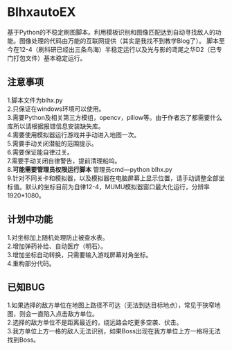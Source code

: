 # BlhxautoEX
 
基于Python的不稳定刷图脚本。利用模板识别和图像匹配达到自动寻找敌人的功能。图像处理的代码由万能的互联网提供（其实是我找不到教学Blog了）。
脚本至今在12-4（刷科研已经出三条鸟海）半稳定运行以及光与影的鸢尾之华D2（已专门打包文件）基本稳定运行。
## 注意事项
1.脚本文件为blhx.py  
2.只保证在windows环境可以使用。  
3.需要Python及相关第三方模组，opencv，pillow等。由于作者忘了都需要什么库所以请根据报错信息安装缺失库。  
4.需要使用模拟器运行游戏并手动进入地图一次。  
5.需要手动关闭潜艇的范围提示。  
6.需要保证能自律过关。  
7.需要手动关闭自律警告，提前清理船坞。  
8.**可能需要管理员权限运行脚本** 管理员cmd—python blhx.py  
9.针对不同关卡和模拟器，以及模拟器在电脑屏幕上显示位置，请手动调整全部坐标值。默认的坐标目前为自律12-4，MUMU模拟器窗口最大化运行，分辨率1920*1080。  
## 计划中功能
1.对坐标加上随机处理防止被查水表。  
2.增加弹药补给、自动医疗（明石）。  
3.增加坐标自动转换，只需要输入游戏屏幕对角坐标。  
4.重构部分代码。  
## 已知BUG
1.如果选择的敌方单位在地图上路径不可达（无法到达目标地点），常见于狭窄地图，则会一直陷入点击敌方单位。  
2.选择的敌方单位不是距离最近的，绕远路会吃更多空袭、伏击。  
3.我方单位上方一格的敌人无法识别，如果Boss出现在我方单位上方一格将无法找到Boss。  

